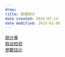 ```yaml
---
draw:
title: 数理统计
date created: 2024-07-14
date modified: 2025-02-06
---
```


[统计量](统计量.md)  
[假设检验](假设检验.md)  
[参数估计](参数估计.md)
